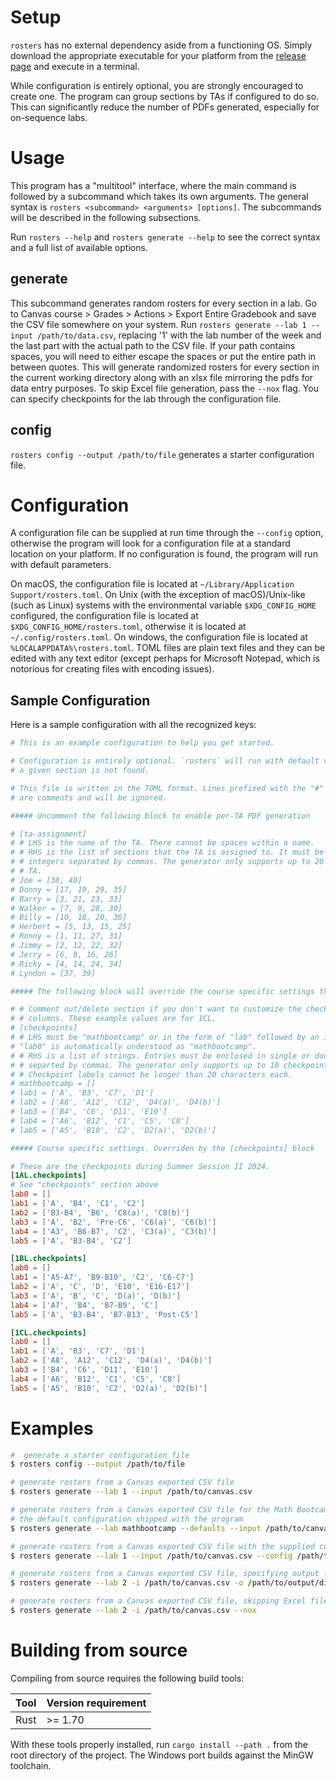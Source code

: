 # Setup

`rosters` has no external dependency aside from a functioning OS. Simply
download the appropriate executable for your platform from the [release
page](https://github.com/macthecadillac/rosters/releases) and execute in a
terminal.

While configuration is entirely optional, you are strongly encouraged to create
one. The program can group sections by TAs if configured to do so. This can
significantly reduce the number of PDFs generated, especially for on-sequence
labs.

# Usage

This program has a "multitool" interface, where the main command is followed by a
subcommand which takes its own arguments. The general syntax is
`rosters <subcommand> <arguments> [options]`. The subcommands will be described
in the following subsections.

Run `rosters --help` and `rosters generate --help` to see the correct syntax and
a full list of available options.

## generate
    
This subcommand generates random rosters for every section in a lab. Go to
Canvas course > Grades > Actions > Export Entire Gradebook and save the CSV file
somewhere on your system. Run `rosters generate --lab 1 --input
/path/to/data.csv`, replacing '1' with the lab number of the week and the last
part with the actual path to the CSV file. If your path contains spaces, you
will need to either escape the spaces or put the entire path in between quotes.
This will generate randomized rosters for every section in the current working
directory along with an xlsx file mirroring the pdfs for data entry purposes. To
skip Excel file generation, pass the `--nox` flag. You can specify checkpoints
for the lab through the configuration file.

## config

`rosters config --output /path/to/file` generates a starter configuration file.

# Configuration

A configuration file can be supplied at run time through the `--config` option,
otherwise the program will look for a configuration file at a standard location
on your platform. If no configuration is found, the program will run with
default parameters.

On macOS, the configuration file is located at `~/Library/Application
Support/rosters.toml`. On Unix (with the exception of macOS)/Unix-like (such as
Linux) systems with the environmental variable `$XDG_CONFIG_HOME` configured,
the configuration file is located at `$XDG_CONFIG_HOME/rosters.toml`, otherwise
it is located at `~/.config/rosters.toml`. On windows, the configuration file is
located at `%LOCALAPPDATA%\rosters.toml`. TOML files are plain text files and
they can be edited with any text editor (except perhaps for Microsoft Notepad,
which is notorious for creating files with encoding issues).

## Sample Configuration

Here is a sample configuration with all the recognized keys:

```toml
# This is an example configuration to help you get started.

# Configuration is entirely optional. `rosters` will run with default values if
# a given section is not found.

# This file is written in the TOML format. Lines prefixed with the "#" sign
# are comments and will be ignored.

##### Uncomment the following block to enable per-TA PDF generation

# [ta-assignment]
# # LHS is the name of the TA. There cannot be spaces within a name.
# # RHS is the list of sections that the TA is assigned to. It must be a list of
# # integers separated by commas. The generator only supports up to 20 sections per
# # TA.
# Joe = [38, 40]
# Donny = [17, 19, 29, 35]
# Barry = [3, 21, 23, 33]
# Walker = [7, 9, 28, 30]
# Billy = [10, 18, 20, 36]
# Herbert = [5, 13, 15, 25]
# Ronny = [1, 11, 27, 31]
# Jimmy = [2, 12, 22, 32]
# Jerry = [6, 8, 16, 26]
# Ricky = [4, 14, 24, 34]
# Lyndon = [37, 39]

##### The following block will override the course specific settings that follow

# # Comment out/delete section if you don't want to customize the checkpoint
# # columns. These example values are for 1CL.
# [checkpoints]
# # LHS must be "mathbootcamp" or in the form of "lab" followed by an integer.
# "lab0" is automatically understood as "mathbootcamp".
# # RHS is a list of strings. Entries must be enclosed in single or double quotes
# # separted by commas. The generator only supports up to 10 checkpoints per lab.
# # Checkpoint labels cannot be longer than 20 characters each.
# mathbootcamp = []
# lab1 = ['A', 'B3', 'C7', 'D1']
# lab2 = ['A8', 'A12', 'C12', 'D4(a)', 'D4(b)']
# lab3 = ['B4', 'C6', 'D11', 'E10']
# lab4 = ['A6', 'B12', 'C1', 'C5', 'C8']
# lab5 = ['A5', 'B10', 'C2', 'D2(a)', 'D2(b)']

##### Course specific settings. Overriden by the [checkpoints] block

# These are the checkpoints during Summer Session II 2024.
[1AL.checkpoints]
# See "checkpoints" section above
lab0 = []
lab1 = ['A', 'B4', 'C1', 'C2']
lab2 = ['B3-B4', 'B6', 'C8(a)', 'C8(b)']
lab3 = ['A', 'B2', 'Pre-C6', 'C6(a)', 'C6(b)']
lab4 = ['A3', 'B6-B7', 'C2', 'C3(a)', 'C3(b)']
lab5 = ['A', 'B3-B4', 'C2']

[1BL.checkpoints]
lab0 = []
lab1 = ['A5-A7', 'B9-B10', 'C2', 'C6-C7']
lab2 = ['A', 'C', 'D', 'E10', 'E16-E17']
lab3 = ['A', 'B', 'C', 'D(a)', 'D(b)']
lab4 = ['A7', 'B4', 'B7-B9', 'C']
lab5 = ['A', 'B3-B4', 'B7-B13', 'Post-C5']

[1CL.checkpoints]
lab0 = []
lab1 = ['A', 'B3', 'C7', 'D1']
lab2 = ['A8', 'A12', 'C12', 'D4(a)', 'D4(b)']
lab3 = ['B4', 'C6', 'D11', 'E10']
lab4 = ['A6', 'B12', 'C1', 'C5', 'C8']
lab5 = ['A5', 'B10', 'C2', 'D2(a)', 'D2(b)']
```

# Examples

```sh
#  generate a starter configuration file
$ rosters config --output /path/to/file

# generate rosters from a Canvas exported CSV file
$ rosters generate --lab 1 --input /path/to/canvas.csv

# generate rosters from a Canvas exported CSV file for the Math Bootcamp with
# the default configuration shipped with the program
$ rosters generate --lab mathbootcamp --defaults --input /path/to/canvas.csv

# generate rosters from a Canvas exported CSV file with the supplied configuration file
$ rosters generate --lab 1 --input /path/to/canvas.csv --config /path/to/config.toml

# generate rosters from a Canvas exported CSV file, specifying output file
$ rosters generate --lab 2 -i /path/to/canvas.csv -o /path/to/output/directory

# generate rosters from a Canvas exported CSV file, skipping Excel file generation
$ rosters generate --lab 2 -i /path/to/canvas.csv --nox
```

# Building from source
Compiling from source requires the following build tools:

|Tool|Version requirement|
|----|-----|
|Rust| >= 1.70 |

With these tools properly installed, run `cargo install --path .` from the root
directory of the project. The Windows port builds against the MinGW toolchain.
